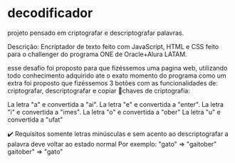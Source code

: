 # decodificador
projeto  pensado em criptografar e descriptografar palavras.

Descrição:
Encriptador de texto feito com JavaScript, HTML e CSS feito para o challenger do programa ONE de Oracle+Alura LATAM.

esse desafio foi proposto para que fizéssemos uma pagina web, utilizando todo conhecimento adquirido ate o exato momento do programa
como um extra foi proposto que fizéssemos 3 botões com as funcionalidades de: criptografar, descriptografar e copiar
🔑chaves de criptografia:

La letra "a" e convertida a "ai".
La letra "e" e convertida a "enter".
La letra "i" e convertida a "imes".
La letra "o" e convertida a "ober"
La letra "u" e convertida a "ufat"


✔️ Requisitos
somente letras minúsculas e sem acento
ao descriptografar  a palavra deve voltar ao estado normal
Por exemplo:
"gato" => "gaitober"
gaitober" => "gato"
